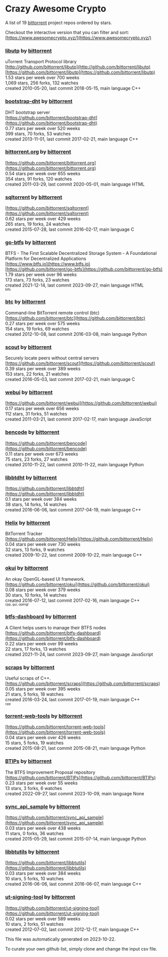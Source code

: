 # Crazy Awesome Crypto
A list of 19 [bittorrent](https://github.com/bittorrent) project repos ordered by stars.  

Checkout the interactive version that you can filter and sort: 
[https://www.awesomecrypto.xyz/](https://www.awesomecrypto.xyz/)  


### [libutp](https://github.com/bittorrent/libutp) by [bittorrent](https://github.com/bittorrent)  
uTorrent Transport Protocol library  
[http://github.com/bittorrent/libutp](http://github.com/bittorrent/libutp)  
[https://github.com/bittorrent/libutp](https://github.com/bittorrent/libutp)  
1.53 stars per week over 700 weeks  
1,069 stars, 256 forks, 132 watches  
created 2010-05-20, last commit 2018-05-15, main language C++  


### [bootstrap-dht](https://github.com/bittorrent/bootstrap-dht) by [bittorrent](https://github.com/bittorrent)  
DHT bootstrap server  
[https://github.com/bittorrent/bootstrap-dht](https://github.com/bittorrent/bootstrap-dht)  
0.77 stars per week over 520 weeks  
399 stars, 70 forks, 53 watches  
created 2013-11-01, last commit 2017-02-21, main language C++  


### [bittorrent.org](https://github.com/bittorrent/bittorrent.org) by [bittorrent](https://github.com/bittorrent)  
  
[https://github.com/bittorrent/bittorrent.org](https://github.com/bittorrent/bittorrent.org)  
0.54 stars per week over 655 weeks  
354 stars, 91 forks, 120 watches  
created 2011-03-29, last commit 2020-05-01, main language HTML  


### [sqltorrent](https://github.com/bittorrent/sqltorrent) by [bittorrent](https://github.com/bittorrent)  
  
[https://github.com/bittorrent/sqltorrent](https://github.com/bittorrent/sqltorrent)  
0.62 stars per week over 429 weeks  
265 stars, 19 forks, 24 watches  
created 2015-07-28, last commit 2016-02-17, main language C  


### [go-btfs](https://github.com/bittorrent/go-btfs) by [bittorrent](https://github.com/bittorrent)  
BTFS - The First Scalable Decentralized Storage System - A Foundational Platform for Decentralized Applications  
[https://www.btfs.io](https://www.btfs.io)  
[https://github.com/bittorrent/go-btfs](https://github.com/bittorrent/go-btfs)  
1.79 stars per week over 96 weeks  
173 stars, 73 forks, 23 watches  
created 2021-12-14, last commit 2023-09-27, main language HTML  
<sub><sup>btfs</sup></sub>


### [btc](https://github.com/bittorrent/btc) by [bittorrent](https://github.com/bittorrent)  
Command-line BitTorrent remote control (btc)  
[https://github.com/bittorrent/btc](https://github.com/bittorrent/btc)  
0.27 stars per week over 575 weeks  
154 stars, 19 forks, 69 watches  
created 2012-10-08, last commit 2016-03-08, main language Python  


### [scout](https://github.com/bittorrent/scout) by [bittorrent](https://github.com/bittorrent)  
Securely locate peers without central servers  
[https://github.com/bittorrent/scout](https://github.com/bittorrent/scout)  
0.39 stars per week over 389 weeks  
153 stars, 22 forks, 21 watches  
created 2016-05-03, last commit 2017-02-21, main language C  


### [webui](https://github.com/bittorrent/webui) by [bittorrent](https://github.com/bittorrent)  
  
[https://github.com/bittorrent/webui](https://github.com/bittorrent/webui)  
0.17 stars per week over 656 weeks  
112 stars, 31 forks, 51 watches  
created 2011-03-21, last commit 2017-02-17, main language JavaScript  


### [bencode](https://github.com/bittorrent/bencode) by [bittorrent](https://github.com/bittorrent)  
  
[https://github.com/bittorrent/bencode](https://github.com/bittorrent/bencode)  
0.11 stars per week over 673 weeks  
75 stars, 23 forks, 27 watches  
created 2010-11-22, last commit 2010-11-22, main language Python  


### [libbtdht](https://github.com/bittorrent/libbtdht) by [bittorrent](https://github.com/bittorrent)  
  
[https://github.com/bittorrent/libbtdht](https://github.com/bittorrent/libbtdht)  
0.1 stars per week over 384 weeks  
38 stars, 14 forks, 14 watches  
created 2016-06-06, last commit 2017-04-19, main language C++  


### [Helix](https://github.com/bittorrent/Helix) by [bittorrent](https://github.com/bittorrent)  
BitTorrent Tracker   
[https://github.com/bittorrent/Helix](https://github.com/bittorrent/Helix)  
0.04 stars per week over 730 weeks  
32 stars, 13 forks, 9 watches  
created 2009-10-22, last commit 2009-10-22, main language C++  


### [okui](https://github.com/bittorrent/okui) by [bittorrent](https://github.com/bittorrent)  
An okay OpenGL-based UI framework.  
[https://github.com/bittorrent/okui](https://github.com/bittorrent/okui)  
0.08 stars per week over 379 weeks  
30 stars, 10 forks, 14 watches  
created 2016-07-12, last commit 2017-02-16, main language C++  
<sub><sup>cpp, gui, opengl</sup></sub>


### [btfs-dashboard](https://github.com/bittorrent/btfs-dashboard) by [bittorrent](https://github.com/bittorrent)  
A Client helps users to manage their BTFS nodes  
[https://github.com/bittorrent/btfs-dashboard](https://github.com/bittorrent/btfs-dashboard)  
0.22 stars per week over 99 weeks  
22 stars, 17 forks, 13 watches  
created 2021-11-24, last commit 2023-09-27, main language JavaScript  


### [scraps](https://github.com/bittorrent/scraps) by [bittorrent](https://github.com/bittorrent)  
Useful scraps of C++.  
[https://github.com/bittorrent/scraps](https://github.com/bittorrent/scraps)  
0.05 stars per week over 395 weeks  
21 stars, 5 forks, 18 watches  
created 2016-03-24, last commit 2017-01-19, main language C++  
<sub><sup>cpp</sup></sub>


### [torrent-web-tools](https://github.com/bittorrent/torrent-web-tools) by [bittorrent](https://github.com/bittorrent)  
  
[https://github.com/bittorrent/torrent-web-tools](https://github.com/bittorrent/torrent-web-tools)  
0.04 stars per week over 426 weeks  
15 stars, 5 forks, 19 watches  
created 2015-08-21, last commit 2015-08-21, main language Python  


### [BTIPs](https://github.com/bittorrent/BTIPs) by [bittorrent](https://github.com/bittorrent)  
The BTFS Improvement Proposal repository  
[https://github.com/bittorrent/BTIPs](https://github.com/bittorrent/BTIPs)  
0.23 stars per week over 55 weeks  
13 stars, 3 forks, 6 watches  
created 2022-09-27, last commit 2023-10-09, main language None  


### [sync_api_sample](https://github.com/bittorrent/sync_api_sample) by [bittorrent](https://github.com/bittorrent)  
  
[https://github.com/bittorrent/sync_api_sample](https://github.com/bittorrent/sync_api_sample)  
0.03 stars per week over 438 weeks  
11 stars, 0 forks, 36 watches  
created 2015-05-29, last commit 2015-07-14, main language Python  


### [libbtutils](https://github.com/bittorrent/libbtutils) by [bittorrent](https://github.com/bittorrent)  
  
[https://github.com/bittorrent/libbtutils](https://github.com/bittorrent/libbtutils)  
0.03 stars per week over 384 weeks  
10 stars, 5 forks, 10 watches  
created 2016-06-06, last commit 2016-06-07, main language C++  


### [ut-signing-tool](https://github.com/bittorrent/ut-signing-tool) by [bittorrent](https://github.com/bittorrent)  
  
[https://github.com/bittorrent/ut-signing-tool](https://github.com/bittorrent/ut-signing-tool)  
0.02 stars per week over 589 weeks  
10 stars, 2 forks, 51 watches  
created 2012-07-02, last commit 2012-12-17, main language C++  


This file was automatically generated on 2023-10-22.  

To curate your own github list, simply clone and change the input csv file.  